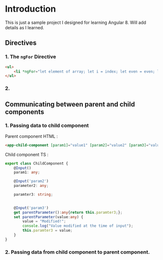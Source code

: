 # Introduction

This is just a sample project I designed for learning Angular 8. Will add details as I learned.

## Directives
### 1. The `ngFor` Directive
```html
<ul>
    <li *ngFor="let element of array; let i = index; let even = even; let odd = odd; let first = first; let last = last;" [ngClass]="{odd:odd, even:even, first:first, last:last">{{element}}</li>
</ul>
```

### 2. 


## Communicating between parent and child components

### 1. Passing data to child component
Parent component HTML :
```html
<app-child-component [param1]="value1" [param2]="value2" [param3]="value3"></app-child-component>
```
Child component TS :
```typescript
export class ChildComponent {
    @Input()
    param1: any;

    @Input('param2')
    parameter2: any;

    paramter3: string;

    
    @Input('param3')
    get parentParameter():any{return this.paramter3;};
    set parentParameter(value:any) {
        value = "Modified!";
        console.log("Value modified at the time of input");
        this.paramter3 = value;
    }
}
```
### 2. Passing data from child component to parent component.

